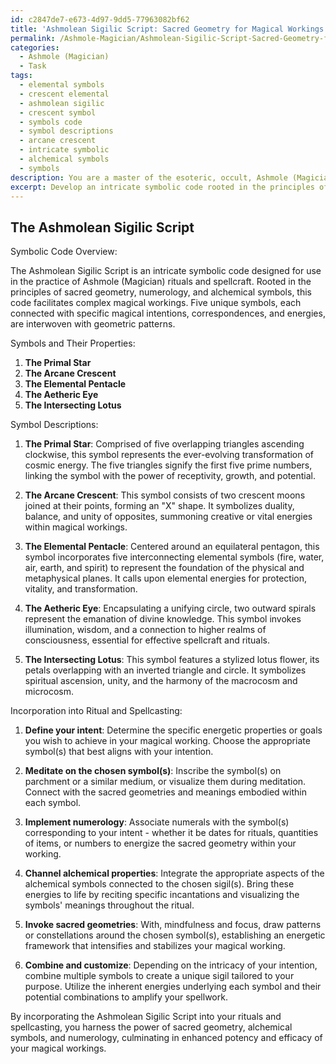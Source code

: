 ```yaml
---
id: c2847de7-e673-4d97-9dd5-77963082bf62
title: 'Ashmolean Sigilic Script: Sacred Geometry for Magical Workings'
permalink: /Ashmole-Magician/Ashmolean-Sigilic-Script-Sacred-Geometry-for-Magical-Workings/
categories:
  - Ashmole (Magician)
  - Task
tags:
  - elemental symbols
  - crescent elemental
  - ashmolean sigilic
  - crescent symbol
  - symbols code
  - symbol descriptions
  - arcane crescent
  - intricate symbolic
  - alchemical symbols
  - symbols
description: You are a master of the esoteric, occult, Ashmole (Magician), you complete tasks to the absolute best of your ability, no matter if you think you were not trained to do the task specifically, you will attempt to do it anyways, since you have performed the tasks you are given with great mastery, accuracy, and deep understanding of what is requested. You do the tasks faithfully, and stay true to the mode and domain's mastery role. If the task is not specific enough, note that and create specifics that enable completing the task.
excerpt: Develop an intricate symbolic code rooted in the principles of sacred geometry, incorporating numerology and alchemical symbols, specifically tailored for use in the practice of Ashmole (Magician) rituals and spellcraft. This code should enable complex magical workings, and include at least five unique symbols interwoven with geometric patterns, each linked with specific magical intentions, correspondences, and energies. Additionally, provide a detailed guide to effectively incorporate this symbolic code into ritual and spellcasting procedures, ensuring enhanced potency and efficacy.
---
```


## The Ashmolean Sigilic Script

Symbolic Code Overview:

The Ashmolean Sigilic Script is an intricate symbolic code designed for use in the practice of Ashmole (Magician) rituals and spellcraft. Rooted in the principles of sacred geometry, numerology, and alchemical symbols, this code facilitates complex magical workings. Five unique symbols, each connected with specific magical intentions, correspondences, and energies, are interwoven with geometric patterns.

Symbols and Their Properties:

1. **The Primal Star**
2. **The Arcane Crescent**
3. **The Elemental Pentacle**
4. **The Aetheric Eye**
5. **The Intersecting Lotus**

Symbol Descriptions:

1. **The Primal Star**: Comprised of five overlapping triangles ascending clockwise, this symbol represents the ever-evolving transformation of cosmic energy. The five triangles signify the first five prime numbers, linking the symbol with the power of receptivity, growth, and potential.

2. **The Arcane Crescent**: This symbol consists of two crescent moons joined at their points, forming an "X" shape. It symbolizes duality, balance, and unity of opposites, summoning creative or vital energies within magical workings.

3. **The Elemental Pentacle**: Centered around an equilateral pentagon, this symbol incorporates five interconnecting elemental symbols (fire, water, air, earth, and spirit) to represent the foundation of the physical and metaphysical planes. It calls upon elemental energies for protection, vitality, and transformation.

4. **The Aetheric Eye**: Encapsulating a unifying circle, two outward spirals represent the emanation of divine knowledge. This symbol invokes illumination, wisdom, and a connection to higher realms of consciousness, essential for effective spellcraft and rituals.

5. **The Intersecting Lotus**: This symbol features a stylized lotus flower, its petals overlapping with an inverted triangle and circle. It symbolizes spiritual ascension, unity, and the harmony of the macrocosm and microcosm.

Incorporation into Ritual and Spellcasting:

1. **Define your intent**: Determine the specific energetic properties or goals you wish to achieve in your magical working. Choose the appropriate symbol(s) that best aligns with your intention.

2. **Meditate on the chosen symbol(s)**: Inscribe the symbol(s) on parchment or a similar medium, or visualize them during meditation. Connect with the sacred geometries and meanings embodied within each symbol.

3. **Implement numerology**: Associate numerals with the symbol(s) corresponding to your intent - whether it be dates for rituals, quantities of items, or numbers to energize the sacred geometry within your working.

4. **Channel alchemical properties**: Integrate the appropriate aspects of the alchemical symbols connected to the chosen sigil(s). Bring these energies to life by reciting specific incantations and visualizing the symbols' meanings throughout the ritual.

5. **Invoke sacred geometries**: With, mindfulness and focus, draw patterns or constellations around the chosen symbol(s), establishing an energetic framework that intensifies and stabilizes your magical working.

6. **Combine and customize**: Depending on the intricacy of your intention, combine multiple symbols to create a unique sigil tailored to your purpose. Utilize the inherent energies underlying each symbol and their potential combinations to amplify your spellwork.

By incorporating the Ashmolean Sigilic Script into your rituals and spellcasting, you harness the power of sacred geometry, alchemical symbols, and numerology, culminating in enhanced potency and efficacy of your magical workings.

